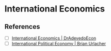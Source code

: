 # International Economics



## References
- [ ] [International Economics | DrAdevedoEcon](https://www.youtube.com/playlist?list=PLTjEimbqDkpBxcrJl6t8c_87B8zYmr4Mh)
- [ ] [International Political Economy | Brian Urlacher](https://www.youtube.com/playlist?list=PLxzz0tls2X9AnPKR9jWcXBgQLaZa6dreb)